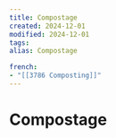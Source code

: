 ```yaml
---
title: Compostage
created: 2024-12-01
modified: 2024-12-01
tags: 
alias: Compostage

french:
- "[[3786 Composting]]"
---
```

# Compostage
